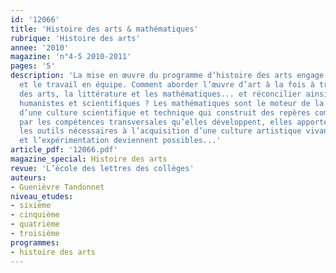 ```yaml
---
id: '12066'
title: 'Histoire des arts & mathématiques'
rubrique: 'Histoire des arts'
annee: '2010'
magazine: 'n°4-5 2010-2011'
pages: '5'
description: 'La mise en œuvre du programme d’histoire des arts engage l’interdisciplinarité
  et le travail en équipe. Comment aborder l’œuvre d’art à la fois à travers l’histoire
  des arts, la littérature et les mathématiques... et réconcilier ainsi les approches
  humanistes et scientifiques ? Les mathématiques sont le moteur de la transmission
  d’une culture scientifique et technique qui construit des repères communs. En effet,
  par les compétences transversales qu’elles développent, elles apportent aux élèves
  les outils nécessaires à l’acquisition d’une culture artistique vivante où la pratique
  et l’expérimentation deviennent possibles...'
article_pdf: '12066.pdf'
magazine_special: Histoire des arts
revue: 'L’école des lettres des collèges'
auteurs:
- Guenièvre Tandonnet
niveau_etudes:
- sixième
- cinquième
- quatrième
- troisième
programmes:
- histoire des arts
---
```

